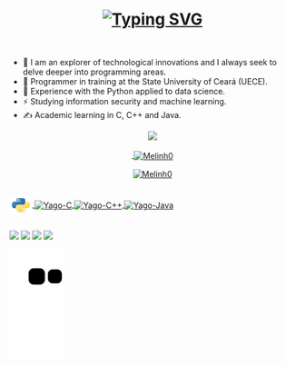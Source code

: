 <h1 align = "center">
<a href="https://git.io/typing-svg"><img src="https://readme-typing-svg.herokuapp.com?font=Fira+Code&size=75&duration=1500&pause=600&color=4169E1&background=000000EE&center=true&vCenter=true&multiline=true&width=1920&height=384&lines=Hello+there!;My+name+is+Yago+Melo%2C+Programmer.;Welcome+to+my+README." alt="Typing SVG" /></a>
</h1>
<br>

- 🔭 I am an explorer of technological innovations and I always seek to delve deeper into programming areas.
- 🌱 Programmer in training at the State University of Ceará (UECE).
- 👯 Experience with the Python applied to data science.
- ⚡ Studying information security and machine learning.
- ✍ Academic learning in C, C++ and Java.

<div align="center">
  <a href="https://github.com/Melinh0">
  <img height="180em" src="https://github-readme-stats.vercel.app/api/top-langs/?username=Melinh0&layout=compact&langs_count=7&theme=tokyonight"/>
  <p>&nbsp;<img align="center" src="https://github-readme-stats.vercel.app/api?username=Melinh0&show_icons=true&locale=en" alt="Melinh0" /></p>
  <p><img align="center" src="https://github-readme-streak-stats.herokuapp.com/?user=Melinh0&" alt="Melinh0" /></p>
</div>
<div style="display: inline_block"><br>
  <img align="center" alt="Yago-Python" height="30" width="40" src="https://raw.githubusercontent.com/devicons/devicon/master/icons/python/python-original.svg">
  <img align="center" alt="Yago-C" height="30" width="40" src="https://cdn.jsdelivr.net/gh/devicons/devicon/icons/c/c-original.svg" />
  <img align="center" alt="Yago-C++" height="30" width="40" src="https://cdn.jsdelivr.net/gh/devicons/devicon/icons/cplusplus/cplusplus-original.svg" />
  <img align="center" alt="Yago-Java" height="30" width="40" src="https://cdn.jsdelivr.net/gh/devicons/devicon/icons/java/java-original.svg" />
</div>

##
 
<div> 
  <a href="https://instagram.com/ymcosta_" target="_blank"><img src="https://img.shields.io/badge/-Instagram-%23E4405F?style=for-the-badge&logo=instagram&logoColor=white" target="_blank"></a>
 <a href="https://discord.com/channels/@Melinho" target="_blank"><img src="https://img.shields.io/badge/Discord-7289DA?style=for-the-badge&logo=discord&logoColor=white" target="_blank"></a> 
  <a href = "mailto:yagomelo20022109@gmail.com"><img src="https://img.shields.io/badge/Gmail-D14836?style=for-the-badge&logo=gmail&logoColor=white" target="_blank"></a>
  <a href="https://www.linkedin.com/in/yago-melo-da-costa-96b425248/" target="_blank"><img src="https://img.shields.io/badge/-LinkedIn-%230077B5?style=for-the-badge&logo=linkedin&logoColor=white" target="_blank"></a> 
  
  ![Snake animation](https://github.com/Melinh0/Melinh0/blob/output/github-contribution-grid-snake.svg)
 
</div>
